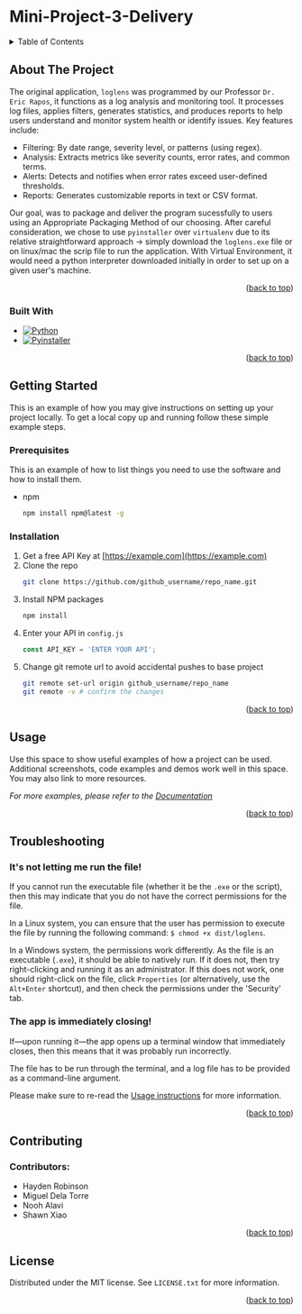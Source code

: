 # Mini-Project-3-Delivery

<!-- TABLE OF CONTENTS -->
<details>
  <summary>Table of Contents</summary>
  <ol>
    <li>
      <a href="#about-the-project">About The Project</a>
      <ul>
        <li><a href="#built-with">Built With</a></li>
      </ul>
    </li>
    <li>
      <a href="#getting-started">Getting Started</a>
      <ul>
        <li><a href="#prerequisites">Prerequisites</a></li>
        <li><a href="#installation">Installation</a></li>
      </ul>
    </li>
    <li><a href="#usage examples">Usage</a></li>
    <li><a href="#troubleshooting">Troubleshooting</a></li>
    <li><a href="#contributing">Contributing</a></li>
    <li><a href="#license">License</a></li>
    <li><a href="#acknowledgments">Acknowledgments</a></li>
  </ol>
</details>



<!-- ABOUT THE PROJECT -->
## About The Project



The original application, `loglens` was programmed by our Professor `Dr. Eric Rapos`,  it functions as a log analysis and monitoring tool. It processes log files, applies filters, generates statistics, and produces reports to help users understand and monitor system health or identify issues. Key features include:

- Filtering: By date range, severity level, or patterns (using regex).
- Analysis: Extracts metrics like severity counts, error rates, and common terms.
- Alerts: Detects and notifies when error rates exceed user-defined thresholds.
- Reports: Generates customizable reports in text or CSV format.


Our goal, was to package and deliver the program sucessfully to users using an Appropriate Packaging Method of our choosing. After careful consideration, we chose to use `pyinstaller` over `virtualenv` due to its relative straightforward approach -> simply download the `loglens.exe` file or on linux/mac the scrip file to run the application. With Virtual Environment, it would need a python interpreter downloaded initially in order to set up on a given user's machine. 


<p align="right">(<a href="#readme-top">back to top</a>)</p>



### Built With

* [![Python][Python.py]][Python-url]
* [![Pyinstaller][Pyinstaller.py]][Pyinstaller-url]


<p align="right">(<a href="#readme-top">back to top</a>)</p>



<!-- GETTING STARTED -->
## Getting Started

This is an example of how you may give instructions on setting up your project locally.
To get a local copy up and running follow these simple example steps.

### Prerequisites

This is an example of how to list things you need to use the software and how to install them.
* npm
  ```sh
  npm install npm@latest -g
  ```

### Installation

1. Get a free API Key at [https://example.com](https://example.com)
2. Clone the repo
   ```sh
   git clone https://github.com/github_username/repo_name.git
   ```
3. Install NPM packages
   ```sh
   npm install
   ```
4. Enter your API in `config.js`
   ```js
   const API_KEY = 'ENTER YOUR API';
   ```
5. Change git remote url to avoid accidental pushes to base project
   ```sh
   git remote set-url origin github_username/repo_name
   git remote -v # confirm the changes
   ```

<p align="right">(<a href="#readme-top">back to top</a>)</p>



<!-- USAGE EXAMPLES -->
## Usage

Use this space to show useful examples of how a project can be used. Additional screenshots, code examples and demos work well in this space. You may also link to more resources.

_For more examples, please refer to the [Documentation](https://example.com)_

<p align="right">(<a href="#readme-top">back to top</a>)</p>


<!-- TROUBLESHOOTING -->
## Troubleshooting
### It's not letting me run the file!
If you cannot run the executable file (whether it be the `.exe` or the script), then this may indicate that you do not have the correct permissions for the file.

In a Linux system, you can ensure that the user has permission to execute the file by running the following command: `$ chmod +x dist/loglens`.

In a Windows system, the permissions work differently. As the file is an executable (`.exe`), it should be able to natively run. If it does not, then try right-clicking and running it as an administrator. If this does not work, one should right-click on the file, click `Properties` (or alternatively, use the `Alt+Enter` shortcut), and then check the permissions under the 'Security' tab. 

### The app is immediately closing!
If—upon running it—the app opens up a terminal window that immediately closes, then this means that it was probably run incorrectly.

The file has to be run through the terminal, and a log file has to be provided as a command-line argument.

Please make sure to re-read the <a href="#usage">Usage instructions</a> for more information.

<p align="right">(<a href="#readme-top">back to top</a>)</p>

<!-- CONTRIBUTING -->
## Contributing


### Contributors:
- Hayden Robinson
- Miguel Dela Torre
- Nooh Alavi
- Shawn Xiao

<p align="right">(<a href="#readme-top">back to top</a>)</p>


<!-- LICENSE -->
## License

Distributed under the MIT license. See `LICENSE.txt` for more information.

<p align="right">(<a href="#readme-top">back to top</a>)</p>

<!-- MARKDOWN LINKS & IMAGES -->
<!-- https://www.markdownguide.org/basic-syntax/#reference-style-links -->
[contributors-shield]: https://img.shields.io/github/contributors/github_username/repo_name.svg?style=for-the-badge
[contributors-url]: https://github.com/github_username/repo_name/graphs/contributors
[forks-shield]: https://img.shields.io/github/forks/github_username/repo_name.svg?style=for-the-badge
[forks-url]: https://github.com/github_username/repo_name/network/members
[stars-shield]: https://img.shields.io/github/stars/github_username/repo_name.svg?style=for-the-badge
[stars-url]: https://github.com/github_username/repo_name/stargazers
[issues-shield]: https://img.shields.io/github/issues/github_username/repo_name.svg?style=for-the-badge
[issues-url]: https://github.com/github_username/repo_name/issues
[license-shield]: https://img.shields.io/github/license/github_username/repo_name.svg?style=for-the-badge
[license-url]: https://github.com/github_username/repo_name/blob/master/LICENSE.txt
[linkedin-shield]: https://img.shields.io/badge/-LinkedIn-black.svg?style=for-the-badge&logo=linkedin&colorB=555
[linkedin-url]: https://linkedin.com/in/linkedin_username
[product-screenshot]: images/screenshot.png
[Next.js]: https://img.shields.io/badge/next.js-000000?style=for-the-badge&logo=nextdotjs&logoColor=white
[Next-url]: https://nextjs.org/
[Python.py]:https://img.shields.io/badge/python-3670A0?style=for-the-badge&logo=python&logoColor=ffdd54
[Python-url]:https://www.python.org/
[React.js]: https://img.shields.io/badge/React-20232A?style=for-the-badge&logo=react&logoColor=61DAFB
[React-url]: https://reactjs.org/
[Vue.js]: https://img.shields.io/badge/Vue.js-35495E?style=for-the-badge&logo=vuedotjs&logoColor=4FC08D
[Vue-url]: https://vuejs.org/
[Angular.io]: https://img.shields.io/badge/Angular-DD0031?style=for-the-badge&logo=angular&logoColor=white
[Angular-url]: https://angular.io/
[Svelte.dev]: https://img.shields.io/badge/Svelte-4A4A55?style=for-the-badge&logo=svelte&logoColor=FF3E00
[Svelte-url]: https://svelte.dev/
[Laravel.com]: https://img.shields.io/badge/Laravel-FF2D20?style=for-the-badge&logo=laravel&logoColor=white
[Laravel-url]: https://laravel.com
[Bootstrap.com]: https://img.shields.io/badge/Bootstrap-563D7C?style=for-the-badge&logo=bootstrap&logoColor=white
[Bootstrap-url]: https://getbootstrap.com
[JQuery.com]: https://img.shields.io/badge/jQuery-0769AD?style=for-the-badge&logo=jquery&logoColor=white
[JQuery-url]: https://jquery.com 
[Pyinstaller.py]: https://img.shields.io/pypi/v/pyinstaller
[Pyinstaller-url]: https://pyinstaller.org/en/stable/